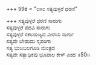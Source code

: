 +++
title = "೦೫೦ ಸತ್ಯವುಳ್ಳರೆ ಧರಣಿ"

+++
ಸತ್ಯವುಳ್ಳರೆ ಧರಣಿ ಸಾರುಗು  
ಸತ್ಯವುಳ್ಳರೆ ಪದವಿ ಸಾರುಗು  
ಸತ್ಯವುಳ್ಳರೆ ಸಕಲರಾಜ್ಯದ ವೀರಸಿರಿ ಸಾರ್ಗು  
ಸತ್ಯವೇ ಬೇಹುದು ನೃಪರಿಗಾ  
ಸತ್ಯ ಭುಜಬಲಗೂಡಿ ಮಂತ್ರದ   
ಸತ್ಯವೇ ಸತ್ವಾಧಿಕವು ಭೂಪಾಲ ಕೇಳ್ ಎಂದ     ॥50॥